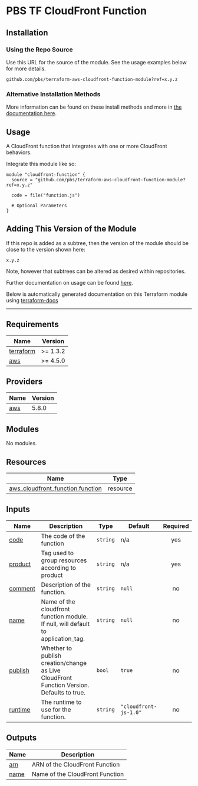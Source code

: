 # PBS TF CloudFront Function

## Installation

### Using the Repo Source

Use this URL for the source of the module. See the usage examples below for more details.

```hcl
github.com/pbs/terraform-aws-cloudfront-function-module?ref=x.y.z
```

### Alternative Installation Methods

More information can be found on these install methods and more in [the documentation here](./docs/general/install).

## Usage

A CloudFront function that integrates with one or more CloudFront behaviors.

Integrate this module like so:

```hcl
module "cloudfront-function" {
  source = "github.com/pbs/terraform-aws-cloudfront-function-module?ref=x.y.z"

  code = file("function.js")

  # Optional Parameters
}
```

## Adding This Version of the Module

If this repo is added as a subtree, then the version of the module should be close to the version shown here:

`x.y.z`

Note, however that subtrees can be altered as desired within repositories.

Further documentation on usage can be found [here](./docs).

Below is automatically generated documentation on this Terraform module using [terraform-docs][terraform-docs]

---

[terraform-docs]: https://github.com/terraform-docs/terraform-docs

## Requirements

| Name | Version |
|------|---------|
| <a name="requirement_terraform"></a> [terraform](#requirement\_terraform) | >= 1.3.2 |
| <a name="requirement_aws"></a> [aws](#requirement\_aws) | >= 4.5.0 |

## Providers

| Name | Version |
|------|---------|
| <a name="provider_aws"></a> [aws](#provider\_aws) | 5.8.0 |

## Modules

No modules.

## Resources

| Name | Type |
|------|------|
| [aws_cloudfront_function.function](https://registry.terraform.io/providers/hashicorp/aws/latest/docs/resources/cloudfront_function) | resource |

## Inputs

| Name | Description | Type | Default | Required |
|------|-------------|------|---------|:--------:|
| <a name="input_code"></a> [code](#input\_code) | The code of the function | `string` | n/a | yes |
| <a name="input_product"></a> [product](#input\_product) | Tag used to group resources according to product | `string` | n/a | yes |
| <a name="input_comment"></a> [comment](#input\_comment) | Description of the function. | `string` | `null` | no |
| <a name="input_name"></a> [name](#input\_name) | Name of the cloudfront function module. If null, will default to application\_tag. | `string` | `null` | no |
| <a name="input_publish"></a> [publish](#input\_publish) | Whether to publish creation/change as Live CloudFront Function Version. Defaults to true. | `bool` | `true` | no |
| <a name="input_runtime"></a> [runtime](#input\_runtime) | The runtime to use for the function. | `string` | `"cloudfront-js-1.0"` | no |

## Outputs

| Name | Description |
|------|-------------|
| <a name="output_arn"></a> [arn](#output\_arn) | ARN of the CloudFront Function |
| <a name="output_name"></a> [name](#output\_name) | Name of the CloudFront Function |
